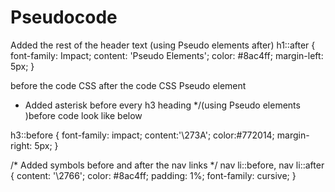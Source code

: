# Pseudocode



Added the rest of the header text (using Pseudo elements after)
h1::after {
  font-family: Impact;
  content: 'Pseudo Elements';
  color: #8ac4ff;
  margin-left: 5px;
}

before the code CSS
after the code CSS Pseudo element


* Added asterisk before every h3 heading */(using Pseudo elements )before
code look like below

h3::before {
  font-family: impact;
  content:'\273A';
  color:#772014;
  margin-right: 5px;
}

/* Added symbols before and after the nav links */
nav li::before,
nav li::after {
  content: '\2766';
  color: #8ac4ff;
  padding: 1%;
  font-family: cursive;
}